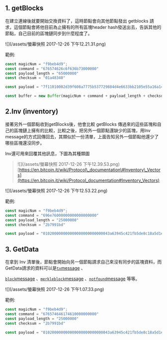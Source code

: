 ## 1. getBlocks

在建立連線後就要開始交換資料了，這時節點會向其他節點發出 getblocks 請求，這個節點會將他目前為止擁有的所有區塊header hash發送出去，告訴其他的節點，自己目前的區塊鏈同步到什麼程度了。

![](/assets/螢幕快照 2017-12-26 下午12.21.31.png)

範例:

```js
const magicNum = "f9beb4d9";
const command = "676574626c6f636b73000000"
const payload_length = "65000000"
const checksum = "01a48340"

const payload = "7f11010002d39f608a7775b537729884d4e6633bb2105e55a16a14d31b00000000000000005c3e6403d40837110a2e8afb602b1c01714bda7ce23bea0a00000000000000000000000000000000000000000000000000000000000000000000000000000000";

const buffer = new Buffer(magicNum + command + payload_length + checksum + payload, 'hex');
```

## 2.Inv \(inventory\)

接著另外一個節點收到getBlocks後，他會比較 getBlocks 傳過來的這些區塊和自己的區塊鏈上擁有的比較，比較之後，把另外一個節點還缺少的區塊，用Inv message的方式回傳回去，其類似於一份清單，上面告知另外一個節點他還少了哪些區塊還沒同步。

Inv還可用來回覆其他訊息，下圖為其種類圖

> ![](/assets/螢幕快照 2017-12-26 下午12.39.53.png)[https://en.bitcoin.it/wiki/Protocol\_documentation\#Inventory\_Vectors](https://en.bitcoin.it/wiki/Protocol_documentation#Inventory_Vectors)

![](/assets/螢幕快照 2017-12-26 下午12.53.22.png)

範例:

```js
const magicNum = "f9beb4d9";
const command = "696e76000000000000000000"
const payload_length = "25000000"
const checksum = "2b7991bd"

const payload = "010200000000000000000000000043a63945c421fb5de8c18a5d1e34304d3b10f222537f5b";
```

## 3. GetData

在拿到 Inv 清單後，節點會開始向另一個節點請求自己來沒有同步的區塊資料，而GetData請求的資料可以是[`tx`message](https://bitcoin.org/en/developer-reference#tx) 、

[`block`message](https://bitcoin.org/en/developer-reference#block) 、[`merkleblock`message](https://bitcoin.org/en/developer-reference#merkleblock) 、[`notfound`message](https://bitcoin.org/en/developer-reference#notfound) 等等。

![](/assets/螢幕快照 2017-12-26 下午1.07.33.png)

範例:

```js
const magicNum = "f9beb4d9";
const command = "676574646174610000000000"
const payload_length = "25000000"
const checksum = "2b7991bd"

const payload = "010200000000000000000000000043a63945c421fb5de8c18a5d1e34304d3b10f222537f5b";
```



